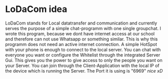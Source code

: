 # LoDaCom idea
LoDaCom stands for Local datatransfer and communication and currently serves the purpose of a simple chat-programm with one single groupchat.
I wrote this program, because we dont have internet access at our school and therefore can not use Whatsapp or something similar. 
This is why this programm does not need an active internet connection. A simple HotSpot with your phone is enough to connect to the local server. 
You can chat with everyone you want or configure the Whitelist through the integrated Server Gui. 
This gives you the power to give access to only the people you want on your Server. 
You can join through the Client-Application with the local IP of the device which is running the Server. The Port it is using is "6969" *nice xD*
